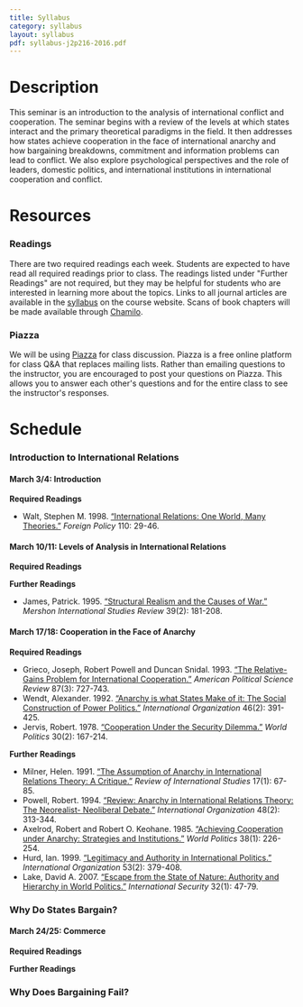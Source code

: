 ```yaml
---
title: Syllabus
category: syllabus
layout: syllabus
pdf: syllabus-j2p216-2016.pdf
---
```


# Description

This seminar is an introduction to the analysis of international conflict and cooperation. The seminar begins with a review of the levels at which states interact and the primary theoretical paradigms in the field. It then addresses how states achieve cooperation in the face of international anarchy and how bargaining breakdowns, commitment and information problems can lead to conflict. We also explore psychological perspectives and the role of leaders, domestic politics, and international institutions in international cooperation and conflict.


# Resources

### Readings

There are two required readings each week. Students are expected to have read all required readings prior to class. The readings listed under "Further Readings" are not required, but they may be helpful for students who are interested in learning more about the topics. Links to all journal articles are available in the [syllabus](http://retowuest.github.io/j2p216/syllabus) on the course website. Scans of book chapters will be made available through [Chamilo](https://chamilo.unige.ch/).

### Piazza

We will be using [Piazza](https://piazza.com/university_of_geneva/spring2016/j2p216/home) for class discussion. Piazza is a free online platform for class Q&A that replaces mailing lists. Rather than emailing questions to the instructor, you are encouraged to post your questions on Piazza. This allows you to answer each other's questions and for the entire class to see the instructor's responses.


# Schedule

### Introduction to International Relations

#### March 3/4: Introduction

**Required Readings**

* Walt, Stephen M. 1998. [“International Relations: One World, Many Theories.”](http://www.jstor.org/stable/1149275) *Foreign Policy* 110: 29-46.

#### March 10/11: Levels of Analysis in International Relations

**Required Readings**

**Further Readings**

* James, Patrick. 1995. [“Structural Realism and the Causes of War.”](http://www.jstor.org/stable/222750) *Mershon International
Studies Review* 39(2): 181-208.

#### March 17/18: Cooperation in the Face of Anarchy

**Required Readings**

* Grieco, Joseph, Robert Powell and Duncan Snidal. 1993. [“The Relative-Gains Problem for
International Cooperation.”](http://www.jstor.org/stable/2938747) *American Political Science Review* 87(3): 727-743.
* Wendt, Alexander. 1992. [“Anarchy is what States Make of it: The Social Construction of
Power Politics.”](http://www.jstor.org/stable/2706858) *International Organization* 46(2): 391-425.
* Jervis, Robert. 1978. [“Cooperation Under the Security Dilemma.”](http://www.jstor.org/stable/2009958) *World Politics* 30(2):
167-214.

**Further Readings**

* Milner, Helen. 1991. [“The Assumption of Anarchy in International Relations Theory: A Critique.”](http://www.jstor.org/stable/20097244) *Review of International Studies* 17(1): 67-85.
* Powell, Robert. 1994. [“Review: Anarchy in International Relations Theory: The Neorealist- Neoliberal Debate.”](http://www.jstor.org/stable/2706934) *International Organization* 48(2): 313-344.
* Axelrod, Robert and Robert O. Keohane. 1985. [“Achieving Cooperation under Anarchy: Strategies and Institutions.”](http://www.jstor.org/stable/2010357) *World Politics* 38(1): 226-254.
* Hurd, Ian. 1999. [“Legitimacy and Authority in International Politics.”](http://www.jstor.org/stable/2601393) *International Organization* 53(2): 379-408.
* Lake, David A. 2007. [“Escape from the State of Nature: Authority and Hierarchy in World Politics.”](http://www.mitpressjournals.org/doi/abs/10.1162/isec.2007.32.1.47#.VouVJ5MrLdQ) *International Security* 32(1): 47-79.


### Why Do States Bargain?

#### March 24/25: Commerce

**Required Readings**

**Further Readings**


### Why Does Bargaining Fail?
